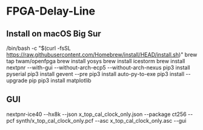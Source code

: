 # FPGA-Delay-Line

## Install on macOS Big Sur

/bin/bash -c "$(curl -fsSL https://raw.githubusercontent.com/Homebrew/install/HEAD/install.sh)"
brew tap twam/openfpga
brew install yosys
brew install icestorm
brew install nextpnr --with-gui --without-arch-ecp5 --without-arch-nexus 
pip3 install pyserial
pip3 install gevent --pre
pip3 install auto-py-to-exe
pip3 install --upgrade pip
pip3 install matplotlib

## GUI

nextpnr-ice40 --hx8k --json x_top_cal_clock_only.json --package ct256 --pcf synth/x_top_cal_clock_only.pcf --asc x_top_cal_clock_only.asc --gui


